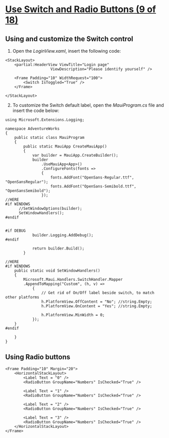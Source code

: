 # [Use Switch and Radio Buttons (9 of 18)](https://youtu.be/hwL-BsV5WDs?si=spbEKptQ0LvAFYb7)


## Using and customize the Switch control

1. Open the *LoginView.xaml*, insert the following code:

```
<StackLayout>
    <partial:HeaderView ViewTitle="Login page" 
                    ViewDescription="Please identify yourself" />

    <Frame Padding="10" WidthRequest="100">
        <Switch IsToggled="True" />
    </Frame>

</StackLayout>
```

2. To customize the Switch default label, open the *MauiProgram.cs* file and insert the code below:
   
```
using Microsoft.Extensions.Logging;

namespace AdventureWorks
{
    public static class MauiProgram
    {
        public static MauiApp CreateMauiApp()
        {
            var builder = MauiApp.CreateBuilder();
            builder
                .UseMauiApp<App>()
                .ConfigureFonts(fonts =>
                {
                    fonts.AddFont("OpenSans-Regular.ttf", "OpenSansRegular");
                    fonts.AddFont("OpenSans-Semibold.ttf", "OpenSansSemibold");
                });
//HERE
#if WINDOWS
      //SetWindowOptions(builder);
      SetWindowHandlers();
#endif


#if DEBUG
            builder.Logging.AddDebug();
#endif

            return builder.Build();
        }

//HERE
#if WINDOWS
    public static void SetWindowHandlers()
    {
        Microsoft.Maui.Handlers.SwitchHandler.Mapper
        .AppendToMapping("Custom", (h, v) =>
            {
                // Get rid of On/Off label beside switch, to match other platforms
                h.PlatformView.OffContent = "No"; //string.Empty;
                h.PlatformView.OnContent = "Yes"; //string.Empty; 

                h.PlatformView.MinWidth = 0;
            });
    }
#endif

    }
}
```

## Using Radio buttons

```
<Frame Padding="10" Margin="20">
    <HorizontalStackLayout>
        <Label Text = "0" />
        <RadioButton GroupName="Numbers" IsChecked="True" />

        <Label Text = "1" />
        <RadioButton GroupName="Numbers" IsChecked="True" />
        
        <Label Text = "2" />
        <RadioButton GroupName="Numbers" IsChecked="True" />

        <Label Text = "3" />
        <RadioButton GroupName="Numbers" IsChecked="True" />
    </HorizontalStackLayout>
</Frame>
```